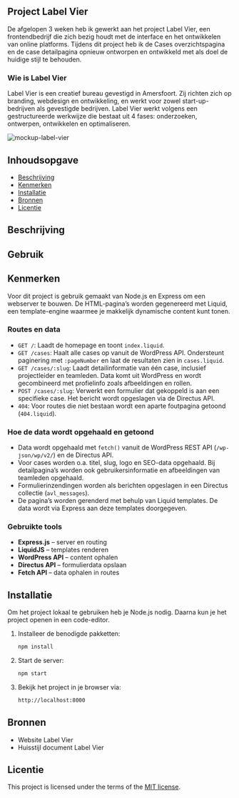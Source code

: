## Project Label Vier

De afgelopen 3 weken heb ik gewerkt aan het project Label Vier, een frontendbedrijf die zich bezig houdt met de interface en het ontwikkelen van online platforms. Tijdens dit project heb ik de Cases overzichtspagina en de case detailpagina opnieuw ontworpen en ontwikkeld met als doel de huidige stijl te behouden.

### Wie is Label Vier
Label Vier is een creatief bureau gevestigd in Amersfoort. Zij richten zich op branding, webdesign en ontwikkeling, en werkt voor zowel start-up-bedrijven als gevestigde bedrijven. Label Vier werkt volgens een gestructureerde werkwijze die bestaat uit 4 fases: onderzoeken, ontwerpen, ontwikkelen en optimaliseren.

![mockup-label-vier](https://github.com/user-attachments/assets/17dd56ad-464e-4861-a45d-6c4748cc7f0f)

## Inhoudsopgave

  * [Beschrijving](#beschrijving)
  * [Kenmerken](#kenmerken)
  * [Installatie](#installatie)
  * [Bronnen](#bronnen)
  * [Licentie](#licentie)

## Beschrijving
<!-- Bij Beschrijving staat kort beschreven wat voor project het is en wat je hebt gemaakt -->
<!-- Voeg een mooie poster visual toe 📸 -->
<!-- Voeg een link toe naar Github Pages 🌐-->

## Gebruik
<!-- Bij Gebruik staat de user story, hoe het werkt en wat je er mee kan. -->

## Kenmerken

Voor dit project is gebruik gemaakt van Node.js en Express om een webserver te bouwen. De HTML-pagina’s worden gegenereerd met Liquid, een template-engine waarmee je makkelijk dynamische content kunt tonen.

### Routes en data

- ``GET /``: Laadt de homepage en toont `index.liquid`.
- ``GET /cases``: Haalt alle cases op vanuit de WordPress API. Ondersteunt paginering met `:pageNumber` en laat de resultaten zien in `cases.liquid`.
- ``GET /cases/:slug``: Laadt detailinformatie van één case, inclusief projectleider en teamleden. Data komt uit WordPress en wordt gecombineerd met profielinfo zoals afbeeldingen en rollen.
- ``POST /cases/:slug``: Verwerkt een formulier dat gekoppeld is aan een specifieke case. Het bericht wordt opgeslagen via de Directus API.
- ``404``: Voor routes die niet bestaan wordt een aparte foutpagina getoond (`404.liquid`).

### Hoe de data wordt opgehaald en getoond

- Data wordt opgehaald met `fetch()` vanuit de WordPress REST API (`/wp-json/wp/v2/`) en de Directus API.
- Voor cases worden o.a. titel, slug, logo en SEO-data opgehaald. Bij detailpagina’s worden ook gebruikersinformatie en afbeeldingen van teamleden opgehaald.
- Formulierinzendingen worden als berichten opgeslagen in een Directus collectie (`avl_messages`).
- De pagina’s worden gerenderd met behulp van Liquid templates. De data wordt via Express aan deze templates doorgegeven.

### Gebruikte tools

- **Express.js** – server en routing  
- **LiquidJS** – templates renderen  
- **WordPress API** – content ophalen  
- **Directus API** – formulierdata opslaan  
- **Fetch API** – data ophalen in routes  

## Installatie

Om het project lokaal te gebruiken heb je Node.js nodig. Daarna kun je het project openen in een code-editor.

1. Installeer de benodigde pakketten:
   ```bash
   npm install
2. Start de server:
   ```bash
   npm start
3. Bekijk het project in je browser via:
   ```bash
   http://localhost:8000

## Bronnen
- Website Label Vier
- Huisstijl document Label Vier

## Licentie

This project is licensed under the terms of the [MIT license](./LICENSE).
